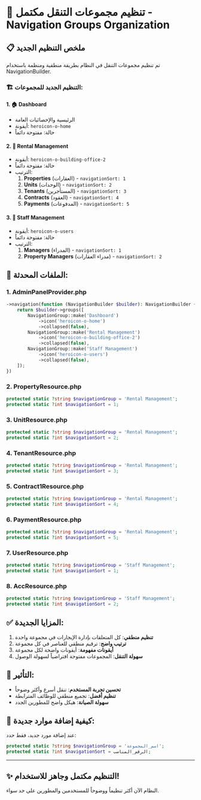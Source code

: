 # 🎯 تنظيم مجموعات التنقل مكتمل - Navigation Groups Organization

## 📋 ملخص التنظيم الجديد

تم تنظيم مجموعات التنقل في النظام بطريقة منطقية ومنظمة باستخدام NavigationBuilder.

### 🏗️ التنظيم الجديد للمجموعات:

#### 1. 🏠 **Dashboard**
- الرئيسية والإحصائيات العامة
- أيقونة: `heroicon-o-home`
- حالة: مفتوحة دائماً

#### 2. 🏢 **Rental Management** 
- أيقونة: `heroicon-o-building-office-2`
- حالة: مفتوحة دائماً
- الترتيب:
  1. **Properties** (العقارات) - `navigationSort: 1`
  2. **Units** (الوحدات) - `navigationSort: 2` 
  3. **Tenants** (المستأجرين) - `navigationSort: 3`
  4. **Contracts** (العقود) - `navigationSort: 4`
  5. **Payments** (المدفوعات) - `navigationSort: 5`

#### 3. 👥 **Staff Management**
- أيقونة: `heroicon-o-users`
- حالة: مفتوحة دائماً
- الترتيب:
  1. **Managers** (المدراء) - `navigationSort: 1`
  2. **Property Managers** (مدراء العقارات) - `navigationSort: 2`

## 📁 الملفات المحدثة:

### 1. AdminPanelProvider.php
```php
->navigation(function (NavigationBuilder $builder): NavigationBuilder {
    return $builder->groups([
        NavigationGroup::make('Dashboard')
            ->icon('heroicon-o-home')
            ->collapsed(false),
        NavigationGroup::make('Rental Management')
            ->icon('heroicon-o-building-office-2')
            ->collapsed(false),
        NavigationGroup::make('Staff Management')
            ->icon('heroicon-o-users')
            ->collapsed(false),
    ]);
})
```

### 2. PropertyResource.php
```php
protected static ?string $navigationGroup = 'Rental Management';
protected static ?int $navigationSort = 1;
```

### 3. UnitResource.php
```php
protected static ?string $navigationGroup = 'Rental Management';
protected static ?int $navigationSort = 2;
```

### 4. TenantResource.php
```php
protected static ?string $navigationGroup = 'Rental Management';
protected static ?int $navigationSort = 3;
```

### 5. Contract1Resource.php
```php
protected static ?string $navigationGroup = 'Rental Management';
protected static ?int $navigationSort = 4;
```

### 6. PaymentResource.php
```php
protected static ?string $navigationGroup = 'Rental Management';
protected static ?int $navigationSort = 5;
```

### 7. UserResource.php
```php
protected static ?string $navigationGroup = 'Staff Management';
protected static ?int $navigationSort = 1;
```

### 8. AccResource.php
```php
protected static ?string $navigationGroup = 'Staff Management';
protected static ?int $navigationSort = 2;
```

## ✅ المزايا الجديدة:

1. **تنظيم منطقي**: كل المتعلقات بإدارة الإيجارات في مجموعة واحدة
2. **ترتيب واضح**: ترقيم منطقي للعناصر في كل مجموعة
3. **أيقونات مفهومة**: أيقونات واضحة لكل مجموعة
4. **سهولة التنقل**: المجموعات مفتوحة افتراضياً لسهولة الوصول

## 🎯 التأثير:

- **تحسين تجربة المستخدم**: تنقل أسرع وأكثر وضوحاً
- **تنظيم أفضل**: تجميع منطقي للوظائف المترابطة
- **سهولة الصيانة**: هيكل واضح للمطورين الجدد

## 🔄 كيفية إضافة موارد جديدة:

عند إضافة مورد جديد، فقط حدد:
```php
protected static ?string $navigationGroup = 'اسم_المجموعة';
protected static ?int $navigationSort = الرقم_المناسب;
```

---

## ✨ التنظيم مكتمل وجاهز للاستخدام!

النظام الآن أكثر تنظيماً ووضوحاً للمستخدمين والمطورين على حد سواء.
